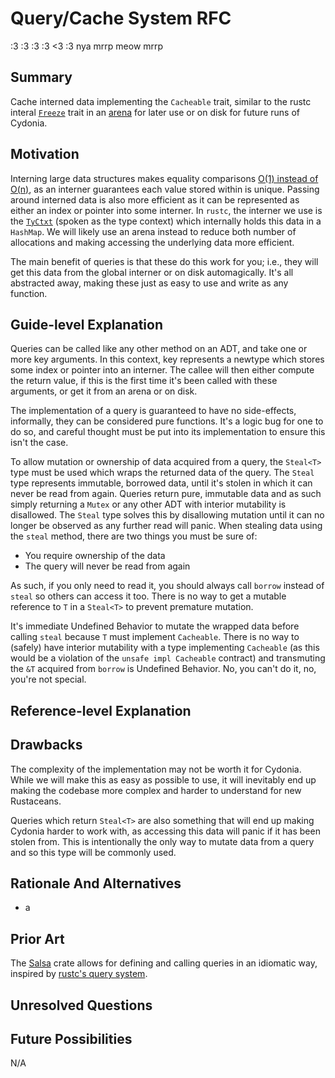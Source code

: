 # Query/Cache System RFC

:3 :3 :3 :3 <3 :3
nya mrrp meow mrrp

## Summary

Cache interned data implementing the `Cacheable` trait, similar to the rustc
interal [`Freeze`](https://stdrs.dev/nightly/x86_64-unknown-linux-gnu/core/marker/trait.Freeze.html)
trait in an [arena](https://stackoverflow.com/questions/12825148/what-is-the-meaning-of-the-term-arena-in-relation-to-memory)
for later use or on disk for future runs of Cydonia.

## Motivation

<!-- TODO: This may be TMI in the motivation section. -->

Interning large data structures makes equality comparisons [O(1) instead of O(n)](https://matklad.github.io/2020/03/22/fast-simple-rust-interner.html),
as an interner guarantees each value stored within is unique. Passing around
interned data is also more efficient as it can be represented as either an index
or pointer into some interner. In `rustc`, the interner we use is the [`TyCtxt`](https://doc.rust-lang.org/nightly/nightly-rustc/rustc_middle/ty/struct.TyCtxt.html)
(spoken as the type context) which internally holds this data in a `HashMap`.
We will likely use an arena instead to reduce both number of allocations and
making accessing the underlying data more efficient.

The main benefit of queries is that these do this work for you; i.e., they will
get this data from the global interner or on disk automagically. It's all
abstracted away, making these just as easy to use and write as any function.

## Guide-level Explanation

Queries can be called like any other method on an ADT, and take one or more key
arguments. In this context, key represents a newtype which stores some index or
pointer into an interner. The callee will then either compute the return value,
if this is the first time it's been called with these arguments, or get it from
an arena or on disk.

The implementation of a query is guaranteed to have no side-effects, informally,
they can be considered pure functions. It's a logic bug for one to do so, and
careful thought must be put into its implementation to ensure this isn't the
case.

To allow mutation or ownership of data acquired from a query, the `Steal<T>`
type must be used which wraps the returned data of the query. The `Steal` type
represents immutable, borrowed data, until it's stolen in which it can never be
read from again. Queries return pure, immutable data and as such simply
returning a `Mutex` or any other ADT with interior mutability is disallowed. The
`Steal` type solves this by disallowing mutation until it can no longer be
observed as any further read will panic. When stealing data using the `steal`
method, there are two things you must be sure of:

- You require ownership of the data
- The query will never be read from again

As such, if you only need to read it, you should always call `borrow` instead of
`steal` so others can access it too. There is no way to get a mutable reference
to `T` in a `Steal<T>` to prevent premature mutation.

It's immediate Undefined Behavior to mutate the wrapped data before calling
`steal` because `T` must implement `Cacheable`. There is no way to (safely)
have interior mutability with a type implementing `Cacheable` (as this would be
a violation of the `unsafe impl Cacheable` contract) and transmuting the `&T`
acquired from `borrow` is Undefined Behavior. No, you can't do it, no, you're
not special.

## Reference-level Explanation

<!-- TODO: Explain in detail how the implementation will work. -->

## Drawbacks

The complexity of the implementation may not be worth it for Cydonia. While we
will make this as easy as possible to use, it will inevitably end up making the
codebase more complex and harder to understand for new Rustaceans.

Queries which return `Steal<T>` are also something that will end up making
Cydonia harder to work with, as accessing this data will panic if it has been
stolen from. This is intentionally the only way to mutate data from a query and
so this type will be commonly used.

## Rationale And Alternatives

- a

<!-- TODO: Explain this in better detail. -->

## Prior Art

The [Salsa](https://github.com/salsa-rs/salsa) crate allows for defining and
calling queries in an idiomatic way, inspired by [rustc's query system](https://rustc-dev-guide.rust-lang.org/query.html).

## Unresolved Questions

<!-- TODO: A LOT. -->

## Future Possibilities

N/A
